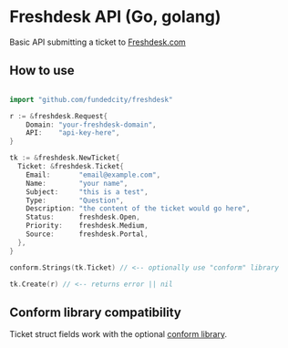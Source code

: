 # Freshdesk API (Go, golang)

Basic API submitting a ticket to [Freshdesk.com](https://freshdesk.com)

## How to use

```go

import "github.com/fundedcity/freshdesk"

r := &freshdesk.Request{
	Domain: "your-freshdesk-domain",
	API:    "api-key-here",
}

tk := &freshdesk.NewTicket{
  Ticket: &freshdesk.Ticket{
  	Email:       "email@example.com",
  	Name:        "your name",
  	Subject:     "this is a test",
    Type:        "Question",
  	Description: "the content of the ticket would go here",
  	Status:      freshdesk.Open,
  	Priority:    freshdesk.Medium,
  	Source:      freshdesk.Portal,
  },
}

conform.Strings(tk.Ticket) // <-- optionally use "conform" library

tk.Create(r) // <-- returns error || nil

```

## Conform library compatibility

Ticket struct fields work with the optional [conform library](https://github.com/leebenson/conform).
